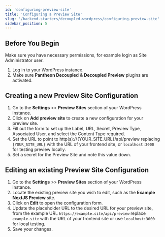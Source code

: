```yaml
---
id: 'configuring-preview-site'
title: 'Configuring a Preview Site'
slug: '/backend-starters/decoupled-wordpress/configuring-preview-site'
sidebar_position: 5
---
```


## Before You Begin

Make sure you have necessary permissions, for example login as Site
Administrator user.

1. Log in to your WordPress instance.
1. Make sure **Pantheon Decoupled** & **Decoupled Preview** plugins are
   activated.

## Creating a new Preview Site Configuration

1. Go to the **Settings** >> **Preview Sites** section of your WordPress
   instance.
1. Click on **Add preview site** to create a new configuration for your preview
   site.
1. Fill out the form to set up the Label, URL, Secret, Preview Type, Associated
   User, and select the Content Type required.
1. Set the URL to point to http(s)://{YOUR_SITE_URL}/api/preview replacing
   `{YOUR_SITE_URL}` with the URL of your frontend site, or `localhost:3000` for
   testing preview locally.
1. Set a secret for the Preview Site and note this value down.

## Editing an existing Preview Site Configuration

1. Go to the **Settings** >> **Preview Sites** section of your WordPress
   instance.
1. Locate the existing preview site you wish to edit, such as the **Example
   NextJS Preview** site.
1. Click on **Edit** to open the configuration form.
1. Update the placeholder URL to the desired URL for your preview site, from the
   example URL `https://example.site/api/preview` replace `example.site` with
   the URL of your frontend site or use `localhost:3000` for local testing.
1. Save your changes.
